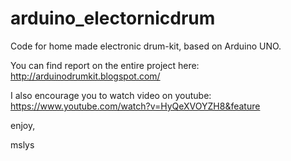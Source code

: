 # arduino_electornicdrum
Code for home made electronic drum-kit, based on Arduino UNO.

You can find report on the entire project here:
http://arduinodrumkit.blogspot.com/

I also encourage you to watch video on youtube:
https://www.youtube.com/watch?v=HyQeXVOYZH8&feature

enjoy,

mslys

